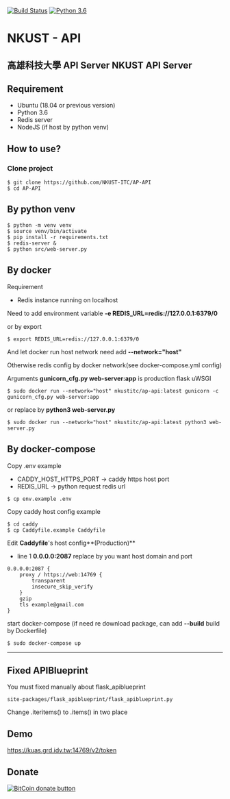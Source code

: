 [![Build Status](https://travis-ci.org/kuastw/AP-API.svg?branch=master)](https://travis-ci.org/kuastw/AP-API)
[![Python 3.6](https://img.shields.io/badge/python-3.6-blue.svg)](https://www.python.org/downloads/release/python-360/)

NKUST - API
==========

高雄科技大學 API Server NKUST API Server
---------------------------
Requirement
---
- Ubuntu (18.04 or previous version)
- Python 3.6
- Redis server
- NodeJS (if host by python venv)

How to use?
---
### Clone project
```
$ git clone https://github.com/NKUST-ITC/AP-API
$ cd AP-API
```
By python venv
---
```
$ python -m venv venv
$ source venv/bin/activate
$ pip install -r requirements.txt
$ redis-server &
$ python src/web-server.py
```
By docker  
---
Requirement
* Redis instance running on localhost

Need to add environment variable **-e  REDIS_URL=redis://127.0.0.1:6379/0**

or by export

```
$ export REDIS_URL=redis://127.0.0.1:6379/0
```

And let docker run host network need add  **--network="host"**

Otherwise redis config by docker network(see docker-compose.yml config)

Arguments **gunicorn_cfg.py web-server:app** is production flask uWSGI
```
$ sudo docker run --network="host" nkustitc/ap-api:latest gunicorn -c gunicorn_cfg.py web-server:app
```
or replace by **python3 web-server.py**
```
$ sudo docker run --network="host" nkustitc/ap-api:latest python3 web-server.py
```
By docker-compose
---
Copy .env example
- CADDY_HOST_HTTPS_PORT -> caddy https host port
- REDIS_URL -> python request redis url
```
$ cp env.example .env
```
Copy caddy host config example
```
$ cd caddy
$ cp Caddyfile.example Caddyfile
```
Edit **Caddyfile**'s host config**(Production)**
- line 1 **0.0.0.0:2087** replace by you want host domain and port
```
0.0.0.0:2087 {
	proxy / https://web:14769 {
		transparent
		insecure_skip_verify
	}
	gzip
	tls example@gmail.com
}
```
start docker-compose (if need re download package, can add **--build** build by Dockerfile)
```
$ sudo docker-compose up
```
---
Fixed APIBlueprint
---
You must fixed manually about flask_apiblueprint

```
site-packages/flask_apiblueprint/flask_apiblueprint.py
```
Change .iteritems() to .items() in two place
   



Demo
---
https://kuas.grd.idv.tw:14769/v2/token



Donate
---
[![BitCoin donate
button](http://img.shields.io/bitcoin/donate.png?color=yellow)](https://coinbase.com/checkouts/aa7cf80a2a85b4906cb98fc7b2aad5c5 "Donate
once-off to this project using BitCoin")


